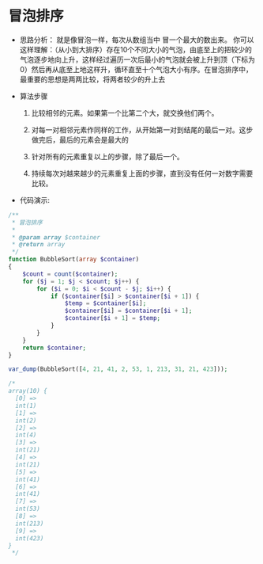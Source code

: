 # 冒泡排序


* 思路分析： 就是像冒泡一样，每次从数组当中 冒一个最大的数出来。  你可以这样理解：（从小到大排序）存在10个不同大小的气泡，由底至上的把较少的气泡逐步地向上升，这样经过遍历一次后最小的气泡就会被上升到顶（下标为0）然后再从底至上地这样升，循环直至十个气泡大小有序。在冒泡排序中，最重要的思想是两两比较，将两者较少的升上去

* 算法步骤
  1. 比较相邻的元素。如果第一个比第二个大，就交换他们两个。

  2. 对每一对相邻元素作同样的工作，从开始第一对到结尾的最后一对。这步做完后，最后的元素会是最大的
  
  3. 针对所有的元素重复以上的步骤，除了最后一个。

  4.  持续每次对越来越少的元素重复上面的步骤，直到没有任何一对数字需要比较。


* 代码演示:

```php
/**
 * 冒泡排序
 *
 * @param array $container
 * @return array
 */
function BubbleSort(array $container)
{
    $count = count($container);
    for ($j = 1; $j < $count; $j++) {
        for ($i = 0; $i < $count - $j; $i++) {
            if ($container[$i] > $container[$i + 1]) {
                $temp = $container[$i];
                $container[$i] = $container[$i + 1];
                $container[$i + 1] = $temp;
            }
        }
    }
    return $container;
}

var_dump(BubbleSort([4, 21, 41, 2, 53, 1, 213, 31, 21, 423]));

/*
array(10) {
  [0] =>
  int(1)
  [1] =>
  int(2)
  [2] =>
  int(4)
  [3] =>
  int(21)
  [4] =>
  int(21)
  [5] =>
  int(41)
  [6] =>
  int(41)
  [7] =>
  int(53)
  [8] =>
  int(213)
  [9] =>
  int(423)
}
 */
```
